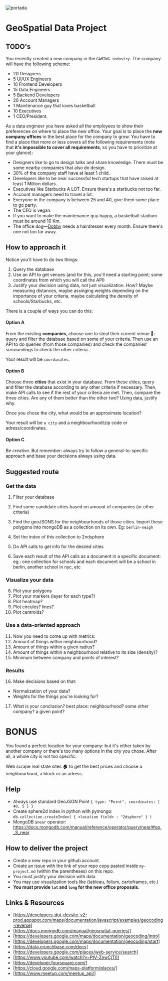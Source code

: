 ![portada](https://github.com/ironhack-datalabs/datamad1020-rev/blob/master/projects/W4-geospatial-data-project/portada.jpg)

# GeoSpatial Data Project

## TODO's

You recently created a new company in the `GAMING industry`. The company will have the following scheme:

- 20 Designers
- 5 UI/UX Engineers
- 10 Frontend Developers
- 15 Data Engineers
- 5 Backend Developers
- 20 Account Managers
- 1 Maintenance guy that loves basketball
- 10 Executives
- 1 CEO/President.


As a data engineer you have asked all the employees to show their preferences on where to place the new office. Your goal is to place the **new company offices** in the best place for the company to grow. You have to find a place that more or less covers all the following requirements (note that **it's impossible to cover all requirements**, so you have to prioritize at your glance):

- Designers like to go to design talks and share knowledge. There must be some nearby companies that also do design.
- 30% of the company staff have at least 1 child.
- Developers like to be near successful tech startups that have raised at least 1 Million dollars.
- Executives like Starbucks A LOT. Ensure there's a starbucks not too far.
- Account managers need to travel a lot.
- Everyone in the company is between 25 and 40, give them some place to go party.
- The CEO is vegan.
- If you want to make the maintenance guy happy, a basketball stadium must be around 10 Km.
- The office dog—[Dobby](https://www.instagram.com/dobbyisafreegalgo/) needs a hairdresser every month. Ensure there's one not too far away.

## How to approach it

Notice you'll have to do two things: 

1. Query the database
2. Use an API to get venues (and for this, you'll need a starting point; some coordinates from which you will call the API)
3. Justify your decision using data, not just visualization. How? Maybe measuring distances, maybe assinging weights depending on the importance of your criteria, maybe calculating the density of schools/Starbucks, etc.

There is a couple of ways you can do this: 
#### Option A
From the existing **companies**, choose one to steal their current venue 🥷: query and filter the database based on some of your criteria. Then use an API to do queries (from those companies) and check the companies' surroundings to check the other criteria.

Your result will be `coordinates`.

#### Option B
Choose three **cities** that exist in your database. From these cities, query and filter the database according to any other criteria if necessary. Then, make API calls to see if the rest of your criteria are met. Then, compare the three cities. Are any of them better than the other two? Using data, justify why. 

Once you chose the city, what would be an approximate location?

Your result will be `a city` and a neighbourhood/zip code or adress/coordinates.

#### Option C
Be creative. But remember: always try to follow a general-to-specific approach and base your decisions always using data. 


## Suggested route

### Get the data
1. Filter your database
2. Find some candidate cities based on amount of companies (or other criteria)
3. Find the geoJSONS for the neighbourhoods of those cities. Import these polygons into mongoDB as a collection on its own. Eg: `berlin-neigh`
4. Set the index of this collection to 2ndsphere

4. Do API calls to get info for the desired cities
5. Save each result of the API calls as a document in a specific document: eg.: one collection for schools and each document will be a school in berlin, another school in nyc, etc


### Visualize your data
6. Plot your polygons
7. Plot your markers (layer for each type?)
8. Plot heatmap?
9. Plot circules? lines?
10. Plot centroids?

### Use a data-oriented approach
11. Now you need to come up with metrics:
12. Amount of things within neighbourhood?
13. Amount of things within a given radius?
14. Amount of things within a neighbourhood relative to its size (density)?
15. Minimum between company and points of interest?

### Results
16. Make decisions based on that:
  - Normalization of your data? 
  - Weights for the things you're looking for?

17. What is your conclusion? best place: neighbourhood? some other company? a given point?


# BONUS

You found a perfect location for your company: but it's either taken by another company or there's too many options in the city you chose. After all, a whole city is not too specific.

Web scrape real state sites 🏠 to get the best prices and choose a neighbourhood, a block or an adress.
## Help

- Always use standard GeoJSON Point `{ type: "Point", coordinates: [ 40, 5 ] }`
- Create sphere2d index in python with pymongo: `db.collection.createIndex( { <location field> : "2dsphere" } )`
- MongoDB `$near` operator: <https://docs.mongodb.com/manual/reference/operator/query/near/#op._S_near>

## How to deliver the project

- Create a new repo in your github account.
- Create an issue with the link of your repo copy pasted inside `my-project.md` (within the parentheses) on this repo.
- You must justify your decision with data
- You may use visualization tools like (tableau, folium, cartoframes, etc.)
- **You must provide `lat` and `long` for the new office proposals.**

## Links & Resources

- [https://developers-dot-devsite-v2-prod.appspot.com/maps/documentation/javascript/examples/geocoding-reverse]
- [https://docs.mongodb.com/manual/geospatial-queries/]
- [https://developers.google.com/maps/documentation/geocoding/intro]
- [https://developers.google.com/maps/documentation/geocoding/start]
- [https://data.crunchbase.com/docs]
- [https://developers.google.com/places/web-service/search]
- [https://www.youtube.com/watch?v=PtV-ZnwCjT0]
- [https://developer.foursquare.com/]
- [https://cloud.google.com/maps-platform/places/]
- [https://www.meetup.com/meetup_api/]
